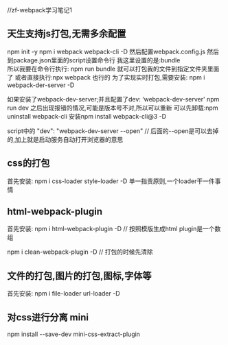 //zf-webpack学习笔记1

## 天生支持js打包,无需多余配置
npm init -y
npm i webpack webpack-cli -D
然后配置webpack.config.js
然后到package.json里面的script设置命令行
我这里设置的是:bundle    
所以我要在命令行执行: npm run bundle 就可以打包我的文件到指定文件夹里面了
或者直接执行:npx webpack 也行的
为了实现实时打包,需要安装: npm i webpack-der-server -D


如果安装了webpack-dev-server;并且配置了dev: ‘webpack-dev-server'
npm run dev  之后出现报错的情况,可能是版本号不对,所以可以重新
可以先卸载:npm uninstall webpack-cli
安装npm install webpack-cli@3 -D


script中的
"dev": "webpack-dev-server --open"  // 后面的--open是可以去掉的,加上就是启动服务自动打开浏览器的意思



## css的打包
首先安装: npm i css-loader style-loader -D
单一指责原则,一个loader干一件事情
  

## html-webpack-plugin
首先安装: npm i html-webpack-plugin -D   // 按照模版生成html
plugin是一个数组

npm i clean-webpack-plugin -D // 打包的时候先清除

## 文件的打包,图片的打包,图标,字体等
首先安装: npm i file-loader url-loader -D

## 对css进行分离 mini
npm install --save-dev mini-css-extract-plugin